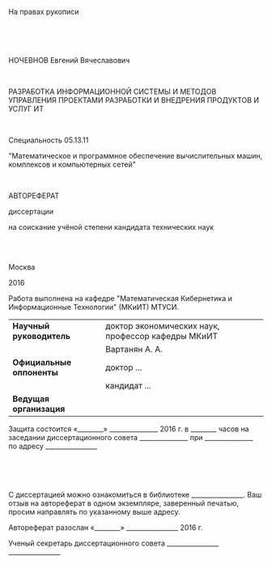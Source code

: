 <p class="title right">На правах рукописи</p>

<br/><br/><br/>

<p class="title">НОЧЕВНОВ Евгений Вячеславович</p>

<br/>

<p class="title">РАЗРАБОТКА ИНФОРМАЦИОННОЙ СИСТЕМЫ И МЕТОДОВ УПРАВЛЕНИЯ ПРОЕКТАМИ РАЗРАБОТКИ И ВНЕДРЕНИЯ ПРОДУКТОВ И УСЛУГ ИТ</p>

<br/>

<p class="title">Специальность 05.13.11</p>
<p class="title">"Математическое и программное обеспечение вычислительных машин, комплексов и компьютерных сетей"</p>

<br/>

<p class="title">АВТОРЕФЕРАТ</p>
<p class="title">диссертации</p>
<p class="title">на соискание учёной степени кандидата технических наук</p>

<br/><br/>

<p class="title">Москва</p>
<p class="title">2016</p>

Работа выполнена на кафедре "Математическая Кибернетика и Информационные Технологии" (МКиИТ) МТУСИ.

<p class="no-borders"></p>

| | |
-|-
**Научный руководитель** | доктор экономических наук, профессор кафедры МКиИТ
| | Вартанян А. А.
**Официальные оппоненты** | доктор ...
| | кандидат ...
**Ведущая организация** | 

Защита состоится    «________» _______________ 2016 г. в ________ часов на заседании диссертационного совета 
_______________ при _______________ по адресу ________________

<br/><br/><br/>

С диссертацией можно ознакомиться в библиотеке ________________. Ваш отзыв на автореферат в одном экземпляре, заверенный печатью, просим направлять по указанному выше адресу.

Автореферат разослан «________» ________________ 2016 г.

Ученый секретарь диссертационного совета ________________ ________________